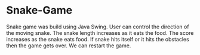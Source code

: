 # Snake-Game
 Snake game was build using Java Swing.
User can control the direction of the moving snake.
The snake length increases as it eats the food.
The score increases as the snake eats food.
If snake hits itself or it hits the obstacles then the game gets over.
We can restart the game.
